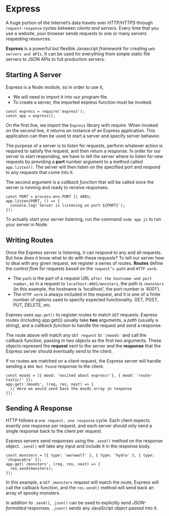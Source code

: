 # Express
A huge portion of the Internet’s data travels over _HTTP/HTTPS_ through `request-response` cycles between _clients and servers_. Every time that you use a website, your browser sends requests to one or many servers requesting resources.

**Express** is a powerful but flexible Javascript _framework_ for creating `web servers and APIs`. It can be used for everything from simple static file servers to JSON APIs to full production servers.

## Starting A Server
Express is a Node module, so in order to use it, 
* We will need to import it into our program file. 
* To create a server, the imported express function must be invoked.
```
const express = require('express');
const app = express();
```
On the first line, we import the `Express` library with require. When invoked on the second line, it returns an instance of an Express application. This application can then be used to start a server and specify server behavior.

The purpose of a server is to _listen_ for requests, perform whatever action is required to satisfy the request, and then return a response. In order for our server to start responding, we have to tell the server where to listen for new requests by providing a **port** number argument to a method called `app.listen()`. The server will then listen on the specified port and respond to any requests that come into it.

The second argument is a _callback function_ that will be called once the server is running and ready to receive responses.
```
const PORT = process.env.PORT || 4001;
app.listen(PORT, () => {
  console.log(`Server is listening on port ${PORT}`);
});
```

To actually start your server listening, run the command `node app.js` to run your server in Node.

## Writing Routes
Once the Express server is listening, it can respond to any and all requests. But how does it know what to do with these requests? To tell our server how to deal with any given request, we register a series of routes. **Routes** define the _control flow_ for requests based on the `request’s path` and `HTTP verb`.

* The `path` is the part of a request URL `after the hostname and port number`, so in a request to `localhost:4001/monsters`, the path is `/monsters` (in this example, the hostname is ‘localhost’, the port number is ‘4001’).
* The `HTTP verb` is always included in the request, and it is one of a finite number of options used to specify expected functionality. GET, POST, PUT, DELETE, etc.

Express uses `app.get()` to register routes to match `GET` requests. Express routes (including app.get()) usually take **two** arguments, a _path_ (usually a string), and a _callback function_ to handle the request and send a response.

The route above will match any `GET request` to `'/moods'` and call the callback function, passing in two objects as the first two arguments. These objects represent the **request** sent to the server and the **response** that the Express server should eventually send to the client.

If no routes are matched on a client request, the Express server will handle sending a `404 Not Found` response to the client.

```
const moods = [{ mood: 'excited about express!'}, { mood: 'route-tastic!' }];
app.get('/moods', (req, res, next) => {
  // Here we would send back the moods array in response
});
```

## Sending A Response
HTTP follows a `one request, one response` cycle. Each client expects exactly one response per request, and each server should only send a single response back to the client per request. 

Express servers send responses using the `.send()` method on the response object. `.send()` will take any input and include it in the response body.

```
const monsters = [{ type: 'werewolf' }, { type: 'hydra' }, { type: 'chupacabra' }];
app.get('/monsters', (req, res, next) => {
  res.send(monsters);
});
```

In this example, a `GET /monsters` request will match the route, Express will call the callback function, and the `res.send()` method will send back an array of spooky monsters.

In addition to `.send()`, `.json()` can be used to explicitly send _JSON-formatted_ responses. `.json()` sends any JavaScript object passed into it.


